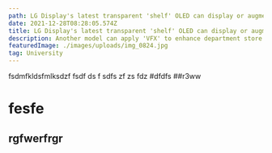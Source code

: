 ```yaml
---
path: LG Display's latest transparent 'shelf' OLED can display or augment artworks
date: 2021-12-28T08:28:05.574Z
title: LG Display's latest transparent 'shelf' OLED can display or augment artworks
description: Another model can apply 'VFX' to enhance department store product displays.
featuredImage: ./images/uploads/img_0824.jpg
tag: University
---
```

fsdmfkldsfmlksdzf fsdf
ds
f
sdfs
zf
zs
fdz
#dfdfs
##r3ww
# fesfe
## rgfwerfrgr